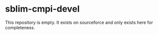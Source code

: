 sblim-cmpi-devel
================

This repository is empty. It exists on sourceforce and only exists here for completeness.
